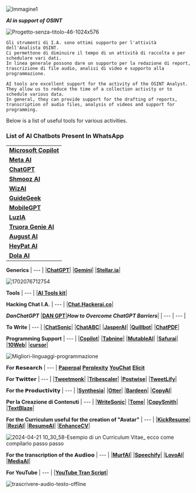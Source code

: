 ![Immagine1](https://github.com/CScorza/OSINT-I.A./assets/98583912/55d9f143-3de3-4310-8a66-9e26f1a999a4)

***AI in support of OSINT***

![Progetto-senza-titolo-46-1024x576](https://github.com/CScorza/OSINT-I.A./assets/98583912/aaecfd78-0750-4e1d-ba39-4decaa81194f)

```
Gli strumenti di I.A. sono ottimi supporto per l'attività dell'Analista OSINT.
Ci permettono di diminuire il tempo di un attività di raccolta o per schedulare vari dati.
In linea generale possono dare un supporto per la redazione di report,
trascrizione di file audio, analisi di video e supporto alla programmazione.
```
```
AI tools are excellent support for the activity of the OSINT Analyst.
They allow us to reduce the time of a collection activity or to schedule various data.
In general, they can provide support for the drafting of reports,
transcription of audio files, analysis of videos and support for programming.
```

Below is a list of useful tools for various activities.

### List of AI Chatbots Present In WhatsApp

||
| --- |
|[**Microsoft Copilot**](https://wa.me/18772241042)|
|[**Meta AI**](https://wa.me/13135550002)|
|[**ChatGPT**](https://wa.me/18002428478)|
|[**Shmooz AI**](https://wa.me/12014166644)|
|[**WizAI**](https://wa.me/4915151853491)|
|[**GuideGeek**](https://wa.me/12058922070)|
|[**MobileGPT**](https://wa.me/27767346284)|
|[**LuzIA**](https://wa.me/34613288116)|
|[**Truora Genie AI**](https://wa.me/16204458887)|
|[**August AI**](https://wa.me/918738030604)|
|[**HeyPat AI**](https://wa.me/18442439728)|
|[**Dola AI**](https://wa.me/16502234435)|

**Generics**
| --- |
|[**ChatGPT**](https://chat.openai.com/auth/login)|
|[**Gemini**](https://gemini.google.com/?hl=it)|
|[**Stellar.ia**](https://stellar.chatastra.ai/)|

![1702076712754](https://github.com/CScorza/OSINT-I.A./assets/98583912/94c896ac-856e-4a1d-98d6-563bb861365a)

**Tools**
| --- |
|[**AI Tools kit**](https://aitoolskit.ai/)|

**Hacking Chat I.A.**
| --- |
|[**Chat.Hackerai.co**](https://chat.hackerai.co/it)|

***DanChatGPT***
|[**DAN GPT**](https://hix.ai/it/hub/chatgpt/how-to-jailbreak-chatgpt)|***How to Overcome ChatGPT Barriers***|
| --- | --- |

**To Write**
| --- |
|[**ChatSonic**](https://writesonic.com/chat)|
|[**ChatABC**](https://chatabc.ai)|
|[**JasperAI**](https://www.jasper.ai)| 
|[**Quillbot**](https://quillbot.com)|
|[**ChatPDF**](https://www.chatpdf.com/)|

**Programming Support** 
| --- |
|[**Copilot**](https://github.com/features/copilot)|
|[**Tabnine**](https://www.tabnine.com)|
|[**MutableAI**](https://mutable.ai)|
|[**Safurai**](https://www.safurai.com)|
|[**10Web**](https://10web.io/ai-website-builder)|
|[**cursor**](https://www.cursor.com)| 

![Migliori-linguaggi-programmazione](https://github.com/CScorza/OSINT-I.A./assets/98583912/1d273eb7-310e-4478-8d72-0273bcf6c516)

**For 𝗥𝗲𝘀𝗲𝗮𝗿𝗰𝗵** 
| --- |
[**Paperpal**](https://paperpal.com)
[**Perplexity**](https://www.perplexity.ai)
[**YouChat**](https://you.com/search?q=who+are+you&tbm=youchat&cfr=chat)
[**Elicit**](https://elicit.org)

**For 𝗧𝘄𝗶𝘁𝘁𝗲𝗿** 
| --- |
|[**Tweetmonk**](https://tweetmonk.com)|
|[**Tribescaler**](https://tribescaler.com)|
|[**Postwise**](https://postwise.ai)|
|[**TweetLify**](https://www.tweetlify.co)|

**For the 𝗣𝗿𝗼𝗱𝘂𝗰𝘁𝗶𝘃𝗶𝘁𝘆**
| --- |
|[**Synthesia**](https://www.synthesia.io)| 
|[**Otter**](https://otter.ai)|
|[**Bardeen**](https://www.bardeen.ai)|
|[**CopyAI**](https://www.copy.ai/?via=start)|

**Per la Creazione di Contenuti** 
| --- |
|[**WriteSonic**](https://writesonic.com/chat)|
|[**Tome**](https://beta.tome.app)|
|[**CopySmith**](https://app.copysmith.ai)|
|[**TextBlaze**](https://blaze.today)|

**For the Curriculum useful for the creation of "Avatar"**
| --- |
|[**KickResume**](https://www.kickresume.com)|
|[**ReziAI**](https://www.rezi.ai)|
|[**ResumeAI**](https://www.resumai.com)|
|[**EnhanceCV**](https://enhancv.com)|

![2024-04-21 10_30_58-Esempio di un Curriculum Vitae_ ecco come compilarlo passo passo](https://github.com/CScorza/OSINT-I.A./assets/98583912/e8398f97-fd3f-41ea-a45f-4dc229c8c5c3)


**For the transcription of the 𝗔𝘂𝗱𝗶𝗼𝗼** 
| --- |
|[**MurfAI**](https://murf.ai)|
|[**Speechify**](https://speechify.com)|
|[**LovoAI**](https://lovo.ai)|
|[**MediaAI**](https://www.ai-media.tv)|

**For YouTube**
| --- |
|[**YouTube Tran Script**](https://youtubetranscript.com/)|

![trascrivere-audio-testo-offline](https://github.com/CScorza/OSINT-I.A./assets/98583912/2174830d-51e7-44e7-9a34-ae7e8f665b4f)

